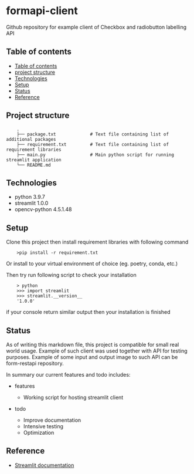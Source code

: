 # formapi-client

Github repository for example client of Checkbox and radiobutton labelling API

## Table of contents
* [Table of contents](#Table-of-contents)
* [project structure](#Project-structure)
* [Technologies](#Technologies)
* [Setup](#Setup)
* [Status](#Status)
* [Reference](#Reference)

## Project structure
```
    .
    ├── package.txt             # Text file containing list of additional packages
    ├── requirement.txt         # Text file containing list of requirement libraries
    ├── main.py                 # Main python script for running streamlit application
    └── README.md

```

## Technologies
* python 3.9.7
* streamlit 1.0.0
* opencv-python 4.5.1.48

## Setup
Clone this project then install requirement libraries with following command
```
    >pip install -r requirement.txt
```
Or install to your virtual environment of choice (eg. poetry, conda, etc.)

Then try run following script to check your installation
```
    > python
    >>> import streamlit
    >>> streamlit.__version__
    '1.0.0'
```
if your console return similar output then your installation is finished

## Status
As of writing this markdown file, this project is compatible for small real world usage. Example of such client was used together with API for testing purposes.
Example of some input and output image to such API can be form-restapi repository.

In summary our current features and todo includes:

* features
    * Working script for hosting streamlit client

* todo
    * Improve documentation
    * Intensive testing
    * Optimization

## Reference
* [Streamlit documentation](https://docs.streamlit.io/library/get-started)
